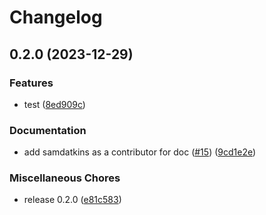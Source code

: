 # Changelog

## 0.2.0 (2023-12-29)


### Features

* test ([8ed909c](https://github.com/bt-macole/flask-muck/commit/8ed909c14e9dd1cd8e0589bd0ab0a3dd24adf6a6))


### Documentation

* add samdatkins as a contributor for doc ([#15](https://github.com/bt-macole/flask-muck/issues/15)) ([9cd1e2e](https://github.com/bt-macole/flask-muck/commit/9cd1e2ef954385b22c8eb67d6d2deecc34060b7e))


### Miscellaneous Chores

* release 0.2.0 ([e81c583](https://github.com/bt-macole/flask-muck/commit/e81c583d9e95a4749b53b5a9cf264115a942a5d1))
